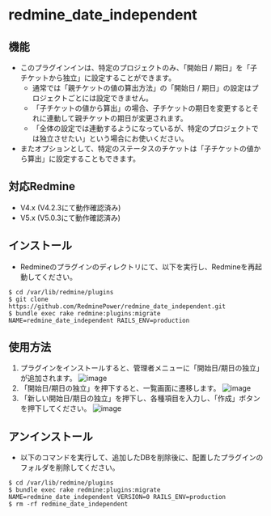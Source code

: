 # redmine_date_independent

## 機能
- このプラグインインは、特定のプロジェクトのみ、「開始日 / 期日」を「子チケットから独立」に設定することができます。
  - 通常では「親チケットの値の算出方法」の「開始日 / 期日」の設定はプロジェクトごとには設定できません。
  - 「子チケットの値から算出」の場合、子チケットの期日を変更するとそれに連動して親チケットの期日が変更されます。
  - 「全体の設定では連動するようになっているが、特定のプロジェクトでは独立させたい」という場合にお使いください。
- またオプションとして、特定のステータスのチケットは「子チケットの値から算出」に設定することもできます。

## 対応Redmine
- V4.x (V4.2.3にて動作確認済み)
- V5.x (V5.0.3にて動作確認済み)

## インストール
- Redmineのプラグインのディレクトリにて、以下を実行し、Redmineを再起動してください。

```
$ cd /var/lib/redmine/plugins
$ git clone https://github.com/RedminePower/redmine_date_independent.git
$ bundle exec rake redmine:plugins:migrate NAME=redmine_date_independent RAILS_ENV=production
```

## 使用方法

1. プラグインをインストールすると、管理者メニューに「開始日/期日の独立」が追加されます。
![image](https://github.com/RedminePower/redmine_date_independent/assets/87136359/d282d917-916e-4c5c-bfad-eec0f208356f)
1. 「開始日/期日の独立」を押下すると、一覧画面に遷移します。
![image](https://github.com/RedminePower/redmine_date_independent/assets/87136359/bf0fbc0e-5b68-4596-8ca1-9a251261ddbc)
1. 「新しい開始日/期日の独立」を押下し、各種項目を入力し、「作成」ボタンを押下してください。
![image](https://github.com/RedminePower/redmine_date_independent/assets/87136359/158da482-8b27-409b-9377-f6ee554ff3d8)


## アンインストール

- 以下のコマンドを実行して、追加したDBを削除後に、配置したプラグインのフォルダを削除してください。

```
$ cd /var/lib/redmine/plugins
$ bundle exec rake redmine:plugins:migrate NAME=redmine_date_independent VERSION=0 RAILS_ENV=production
$ rm -rf redmine_date_independent
```


